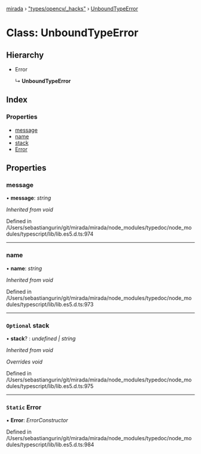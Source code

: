 [mirada](../README.md) › ["types/opencv/_hacks"](../modules/_types_opencv__hacks_.md) › [UnboundTypeError](_types_opencv__hacks_.unboundtypeerror.md)

# Class: UnboundTypeError


## Hierarchy

* Error

  ↳ **UnboundTypeError**

## Index

### Properties

* [message](_types_opencv__hacks_.unboundtypeerror.md#message)
* [name](_types_opencv__hacks_.unboundtypeerror.md#name)
* [stack](_types_opencv__hacks_.unboundtypeerror.md#optional-stack)
* [Error](_types_opencv__hacks_.unboundtypeerror.md#static-error)

## Properties

###  message

• **message**: *string*

*Inherited from void*

Defined in /Users/sebastiangurin/git/mirada/mirada/node_modules/typedoc/node_modules/typescript/lib/lib.es5.d.ts:974

___

###  name

• **name**: *string*

*Inherited from void*

Defined in /Users/sebastiangurin/git/mirada/mirada/node_modules/typedoc/node_modules/typescript/lib/lib.es5.d.ts:973

___

### `Optional` stack

• **stack**? : *undefined | string*

*Inherited from void*

*Overrides void*

Defined in /Users/sebastiangurin/git/mirada/mirada/node_modules/typedoc/node_modules/typescript/lib/lib.es5.d.ts:975

___

### `Static` Error

▪ **Error**: *ErrorConstructor*

Defined in /Users/sebastiangurin/git/mirada/mirada/node_modules/typedoc/node_modules/typescript/lib/lib.es5.d.ts:984